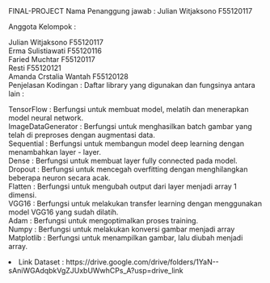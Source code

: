 <html>
FINAL-PROJECT
Nama Penanggung jawab : Julian Witjaksono F55120117 

Anggota Kelompok :

Julian Witjaksono F55120117 <br>
Erma Sulistiawati F55120116 <br>
Faried Muchtar F55120117 <br>
Resti  F55120121 <br>
Amanda Crstalia Wantah F55120128 <br>
Penjelasan Kodingan : Daftar library yang digunakan dan fungsinya antara lain :

TensorFlow : Berfungsi untuk membuat model, melatih dan menerapkan model neural network.<br>
ImageDataGenerator : Berfungsi untuk menghasilkan batch gambar yang telah di preproses dengan augmentasi data.<br>
Sequential : Berfungsi untuk membangun model deep learning dengan menambahkan layer - layer.<br>
Dense : Berfungsi untuk membuat layer fully connected pada model.<br>
Dropout : Berfungsi untuk mencegah overfitting dengan menghilangkan beberapa neuron secara acak.<br>
Flatten : Berfungsi untuk mengubah output dari layer menjadi array 1 dimensi.<br>
VGG16 : Berfungsi untuk melakukan transfer learning dengan menggunakan model VGG16 yang sudah dilatih.<br>
Adam : Berfungsi untuk mengoptimalkan proses training.<br>
Numpy : Berfungsi untuk melakukan konversi gambar menjadi array<br>
Matplotlib : Berfungsi untuk menampilkan gambar, lalu diubah menjadi array.<br>

<p>
  <li>
    Link Dataset : https://drive.google.com/drive/folders/1YaN--sAniWGAdqbkVgZJUxbUWwhCPs_A?usp=drive_link
  </li>
</p>

</html>
